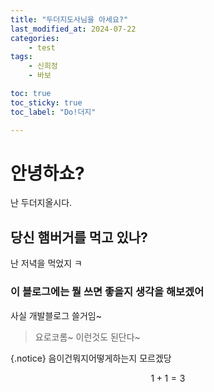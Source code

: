 ```yaml
---
title: "두더지도사님을 아세요?"
last_modified_at: 2024-07-22
categories: 
    - test
tags: 
    - 신희정
    - 바보

toc: true
toc_sticky: true
toc_label: "Do!더지"

---
```


# 안녕하쇼?
난 두더지올시다.

## 당신 햄버거를 먹고 있나?
난 저녁을 먹었지 ㅋ

### 이 블로그에는 뭘 쓰면 좋을지 생각을 해보겠어
사실 개발블로그 쓸거임~
> 요로코롬~ 이런것도 된단다~

{.notice}  음이건뭐지어떻게하는지 모르겠당

$$ 1+1=3 $$
